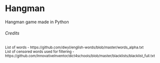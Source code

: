# Hangman
Hangman game made in Python

###### Credits
<sub>
    List of words - https://github.com/dwyl/english-words/blob/master/words_alpha.txt
</sub>
<br>
<sub>
    List of censored words used for filtering - https://github.com/InnovativeInventor/dict4schools/blob/master/blacklists/blacklist_full.txt
</sub>
